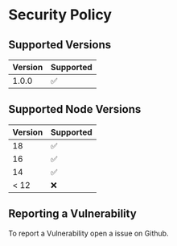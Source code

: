 # Security Policy

## Supported Versions

| Version | Supported          |
| ------- | ------------------ |
| 1.0.0   | :white_check_mark: |

## Supported Node Versions

| Version | Supported          |
| ------- | ------------------ |
| 18      | :white_check_mark: |
| 16      | :white_check_mark: |
| 14      | :white_check_mark: |
| < 12    | :x:                |

## Reporting a Vulnerability

To report a Vulnerability open a issue on Github.
